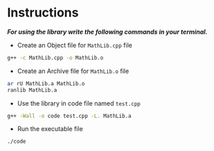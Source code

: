 # Instructions
___For using the library write the following commands in your terminal.___

* Create  an  Object  file  for  `MathLib.cpp`  file
```bash
g++ -c MathLib.cpp -o MathLib.o
```
* Create  an  Archive  file  for  `MathLib.o`  file
```bash
ar rU MathLib.a MathLib.o
ranlib MathLib.a
```
* Use  the  library  in  code  file  named  `test.cpp`
```bash
g++ -Wall -o code test.cpp -L. MathLib.a
```
* Run the executable file
```bash
./code
```
